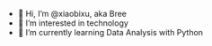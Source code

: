 - 👋 Hi, I’m @xiaobixu, aka Bree
- 👀 I’m interested in technology
- 🌱 I’m currently learning Data Analysis with Python

<!---
xiaobixu/xiaobixu is a ✨ special ✨ repository because its `README.md` (this file) appears on your GitHub profile.
You can click the Preview link to take a look at your changes.
--->
